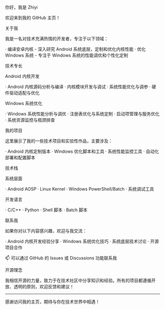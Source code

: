 你好，我是 Zhiyi 

欢迎来到我的 GitHub 主页！

关于我

我是一名对技术充满热情的开发者，专注于以下领域：

· 编译安卓内核 - 深入研究 Android 系统底层，定制和优化内核性能
· 优化 Windows 系统 - 专注于 Windows 系统的性能调优和个性化定制

技术专长

Android 内核开发

· Android 内核源码分析与编译
· 内核模块开发与调试
· 系统性能优化与调参
· 硬件驱动适配与优化

Windows 系统优化

· Windows 系统性能分析与调优
· 注册表优化与系统定制
· 启动项管理与服务优化
· 系统资源监控与瓶颈排查

我的项目

这里展示了我的一些技术项目和实验性作品，主要涉及：

· Android 内核定制版本
· Windows 优化脚本和工具
· 系统性能监控工具
· 自动化部署和配置脚本

技术栈

系统层面

· Android AOSP
· Linux Kernel
· Windows PowerShell/Batch
· 系统调试工具

开发语言

· C/C++
· Python
· Shell 脚本
· Batch 脚本

联系我

如果你对以下内容感兴趣，欢迎与我交流：

· Android 内核开发经验分享
· Windows 系统优化技巧
· 系统底层技术讨论
· 开源项目合作

📫 可以通过 GitHub 的 Issues 或 Discussions 功能联系我

开源理念

我相信开源的力量，致力于在技术社区中分享知识和经验。所有的项目都遵循开放、透明的原则，欢迎反馈和建议！

---

感谢访问我的主页，期待与你在技术世界中相遇！
